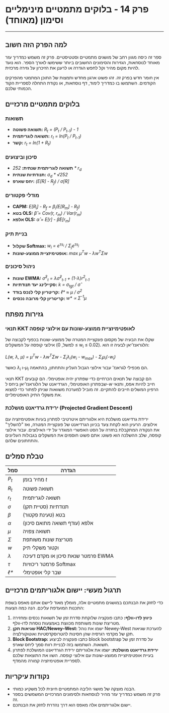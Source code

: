 # פרק 14 - בלוקים מתמטיים מינימליים וסימון (מאוחד)

***

## למה הפרק הזה חשוב

ספר זה כיסה מגוון רחב של מושגים מתמטיים וסטטיסטיים. פרק זה משמש כמדריך עזר מאוחד לנוסחאות, הגזירות והסימונים החשובים ביותר ששימשו לאורך הספר. הוא נועד להיות מקום מהיר וקל לחפש הגדרה או לרענן את הזיכרון על גזירה מרכזית.

אין חומר חדש בפרק זה. זהו פשוט ארגון מחדש ותמצות של התוכן המתמטי מהפרקים הקודמים. השתמשו בו כמדריך לימוד, דף נוסחאות, או נקודת התחלה לספריית הקוד הכמותי שלכם.

## בלוקים מתמטיים מרכזיים

### תשואות

- **תשואה פשוטה:** *R<sub>t</sub> = (P<sub>t</sub> / P<sub>t-1</sub>) - 1*
- **תשואה לוגריתמית:** *r<sub>t</sub> = ln(P<sub>t</sub> / P<sub>t-1</sub>)*
- **קשר:** *r<sub>t</sub> = ln(1 + R<sub>t</sub>)*

### סיכון וביצועים

- **תשואה לוגריתמית שנתית:** *252 \* r<sub>d</sub>*
- **תנודתיות שנתית:** *σ<sub>d</sub> \* √252*
- **יחס שארפ:** *(E[R] - R<sub>f</sub>) / σ[R]*

### מודלי פקטורים

- **CAPM:** *E[R<sub>i</sub>] - R<sub>f</sub> = β<sub>i</sub>(E[R<sub>m</sub>] - R<sub>f</sub>)*
- **בטא OLS:** *β̂ = Cov(r, r<sub>m</sub>) / Var(r<sub>m</sub>)*
- **אלפא OLS:** *α̂ = E[r] - β̂E[r<sub>m</sub>]*

### בניית תיק

- **שקלול Softmax:** *w<sub>i</sub> = e<sup>τs<sub>i</sub></sup> / Σ<sub>j</sub>e<sup>τs<sub>j</sub></sup>*
- **אופטימיזציית ממוצע-שונות:** *max μ<sup>T</sup>w - λw<sup>T</sup>Σw*

### ניהול סיכונים

- **שונות EWMA:** *σ̂<sup>2</sup><sub>t</sub> = λσ̂<sup>2</sup><sub>t-1</sub> + (1-λ)r<sup>2</sup><sub>t-1</sub>*
- **סקיילינג יעד תנודתיות:** *k = σ<sub>tgt</sub> / σ̂*
- **קריטריון קלי לנכס בודד:** *ℓ\* ≈ μ / σ<sup>2</sup>*
- **קריטריון קלי מרובה נכסים:** *w\* ∝ Σ<sup>-1</sup>μ*

## גזירות מפתח

### תנאי KKT לאופטימיזציית ממוצע-שונות עם אילוצי קופסה

שקלו את הבעיה של מקסום פונקציית המטרה של ממוצע-שונות בכפוף לקבוצה של אילוצי קופסה על המשקלים (למשל, 0 ≤ w<sub>i</sub> ≤ 0.02). הלגראנז'יאן לבעיה זו הוא:

*L(w, λ, μ) = μ<sup>T</sup>w - λw<sup>T</sup>Σw - Σ<sub>i</sub>λ<sub>i</sub>(w<sub>i</sub> - w<sub>max</sub>) - Σ<sub>i</sub>μ<sub>i</sub>(-w<sub>i</sub>)*

כאשר *λ<sub>i</sub>* ו-*μ<sub>i</sub>* הם מכפילי לגראנז' עבור אילוצי הגבול העליון והתחתון, בהתאמה.

תנאי KKT הם קבוצה של תנאים הכרחיים כדי שפתרון יהיה אופטימלי. הם קובעים שבפתרון האופטימלי, הגרדיאנט של הלגראנז'יאן ביחס ל-*w* חייב להיות אפס, ותנאי הרפיון המשלים חייבים להתקיים. זה מוביל למערכת משוואות שניתן לפתור כדי למצוא את משקלי התיק האופטימליים.

### ירידת גרדיאנט מושלכת (Projected Gradient Descent)

ירידת גרדיאנט מושלכת היא אלגוריתם איטרטיבי לפתרון בעיות אופטימיזציה עם אילוצים. הרעיון הוא לקחת צעד בכיוון הגרדיאנט של פונקציית המטרה, ואז "להשליך" את הנקודה המתקבלת בחזרה על הסט האפשרי המוגדר על ידי האילוצים. עבור אילוצי קופסה, שלב ההשלכה הוא פשוט: אתם פשוט חוסמים את המשקלים בגבולות העליונים והתחתונים שלהם.

## טבלת סמלים

| סמל | הגדרה |
|---|---|
| *P<sub>t</sub>* | מחיר בזמן *t* |
| *R<sub>t</sub>* | תשואה פשוטה |
| *r<sub>t</sub>* | תשואה לוגריתמית |
| *σ* | תנודתיות (סטיית תקן) |
| *β* | בטא (טעינת פקטור) |
| *α* | אלפא (עודף תשואה מתואם סיכון) |
| *μ* | תשואה צפויה |
| *Σ* | מטריצת שונות משותפת |
| *w* | וקטור משקלי תיק |
| *λ* | פרמטר שנאת סיכון או מקדם דעיכה EWMA |
| *τ* | פרמטר ריכוזיות Softmax |
| *ℓ\** | שבר קלי אופטימלי |

## תרגול מעשי: יישום אלגוריתמים מרכזיים

כדי לחזק את הבנתכם במושגים מתמטיים אלה, מומלץ מאוד ליישם אותם מאפס בשפת התכנות המועדפת עליכם. הנה כמה הצעות:

1.  **כיווץ לדו-וולף:** כתבו פונקציה שלוקחת סדרת זמן של תשואות נכסים ומחזירה מטריצת שונות משותפת מכווצת באמצעות נוסחת לדו-וולף.
2.  **שגיאות תקן HAC/Newey–West:** ישמו את נוהל Newey-West להערכת שגיאות תקן של מקדמי רגרסיה שהן חסינות להטרוסקדסטיות ואוטוקורלציה.
3.  **Block Bootstrap:** כתבו פונקציה לביצוע block bootstrap על סדרת זמן של תשואות. השתמשו בזה לבניית רווח סמך ליחס שארפ.
4.  **ירידת גרדיאנט מושלכת:** ישמו את אלגוריתם ירידת הגרדיאנט המושלכת לפתרון בעיית אופטימיזציית ממוצע-שונות עם אילוצי קופסה. השוו את התוצאות שלכם לספריית אופטימיזציה קמורה מהמדף.

## נקודות עיקריות

-   הבנה מוצקה של מושגי הליבה המתמטיים חיונית לכל משקיע כמותי.
-   פרק זה משמש כמדריך עזר מהיר לנוסחאות ולסימונים המרכזיים המשמשים בספר זה.
-   יישום אלגוריתמים אלה מאפס הוא דרך נהדרת לחזק את הבנתכם.
